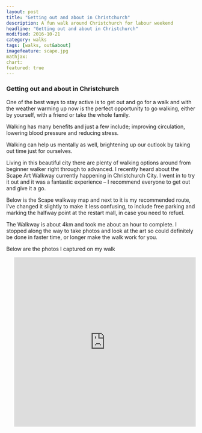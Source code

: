 ```yaml
---
layout: post
title: "Getting out and about in Christchurch"
description: A fun walk around Christchurch for labour weekend
headline: "Getting out and about in Christchurch"
modified: 2016-10-21
category: walks
tags: [walks, out&about]
imagefeature: scape.jpg
mathjax: 
chart:
featured: true
---
```


### Getting out and about in Christchurch


One of the best ways to stay active is to get out and go for a walk and with the weather warming up now is the perfect opportunity to go walking, either by yourself, with a friend or take the whole family.

Walking has many benefits and just a few include; improving circulation, lowering blood pressure and reducing stress.

Walking can help us mentally as well, brightening up our outlook by taking out time just for ourselves.

Living in this beautiful city there are plenty of walking options around from beginner walker right through to advanced. I recently heard about the Scape Art Walkway currently happening in Christchurch City. I went in to try it out and it was a fantastic experience – I recommend everyone to get out and give it a go.

Below is the Scape walkway map and next to it is my recommended route, I’ve changed it slightly to make it less confusing, to include free parking and marking the halfway point at the restart mall, in case you need to refuel.

The Walkway  is about 4km and took me about an hour to complete. I stopped along the way to take photos and look at the art so could definitely be done in faster time, or longer make the walk work for you.

Below are the photos I captured on my walk

<div class="row">
    <div class="twelve columns text-center"><br />
        <iframe class="with-image" src="https://www.google.com/maps/embed?pb=!1m24!1m12!1m3!1d5785.248488174717!2d172.61973274962165!3d-43.53102786216455!2m3!1f0!2f0!3f0!3m2!1i1024!2i768!4f13.1!4m9!3e6!4m3!3m2!1d-43.5291688!2d172.6198293!4m3!3m2!1d-43.5287332!2d172.6275541!5e0!3m2!1sen!2snz!4v1477010879257" width="600" height="450" frameborder="0" style="border:0" allowfullscreen></iframe>
    </div>
</div>

